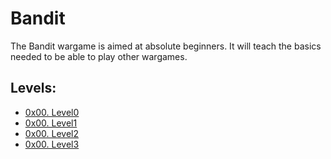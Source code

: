 # Bandit

The Bandit wargame is aimed at absolute beginners. It will teach the basics needed to be able to play other wargames.

## Levels:

* [0x00. Level0](lvl0.md)
* [0x00. Level1](lvl1.md)
* [0x00. Level2](lvl2.md)
* [0x00. Level3](lvl3.md)

